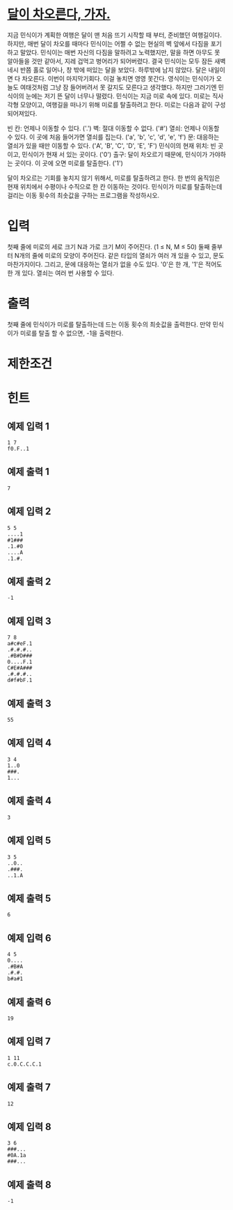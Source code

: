 # [달이 차오른다, 가자.](https://www.acmicpc.net/problem/1194)

지금 민식이가 계획한 여행은 달이 맨 처음 뜨기 시작할 때 부터, 준비했던 여행길이다. 하지만, 매번 달이 차오를 때마다 민식이는 어쩔 수 없는 현실의 벽 앞에서 다짐을 포기하고 말았다.
민식이는 매번 자신의 다짐을 말하려고 노력했지만, 말을 하면 아무도 못 알아들을 것만 같아서, 지레 겁먹고 벙어리가 되어버렸다. 결국 민식이는 모두 잠든 새벽 네시 반쯤 홀로 일어나, 창 밖에 떠있는 달을 보았다.
하루밖에 남지 않았다. 달은 내일이면 다 차오른다. 이번이 마지막기회다. 이걸 놓치면 영영 못간다.
영식이는 민식이가 오늘도 여태것처럼 그냥 잠 들어버려서 못 갈지도 모른다고 생각했다. 하지만 그러기엔 민식이의 눈에는 저기 뜬 달이 너무나 떨렸다.
민식이는 지금 미로 속에 있다. 미로는 직사각형 모양이고, 여행길을 떠나기 위해 미로를 탈출하려고 한다. 미로는 다음과 같이 구성되어져있다.

빈 칸: 언제나 이동할 수 있다. ('.')
벽: 절대 이동할 수 없다. ('#')
열쇠: 언제나 이동할 수 있다. 이 곳에 처음 들어가면 열쇠를 집는다. ('a', 'b', 'c', 'd', 'e', 'f')
문: 대응하는 열쇠가 있을 때만 이동할 수 있다. ('A', 'B', 'C', 'D', 'E', 'F')
민식이의 현재 위치: 빈 곳이고, 민식이가 현재 서 있는 곳이다. ('0')
출구: 달이 차오르기 때문에, 민식이가 가야하는 곳이다. 이 곳에 오면 미로를 탈출한다. ('1')

달이 차오르는 기회를 놓치지 않기 위해서, 미로를 탈출하려고 한다. 한 번의 움직임은 현재 위치에서 수평이나 수직으로 한 칸 이동하는 것이다.
민식이가 미로를 탈출하는데 걸리는 이동 횟수의 최솟값을 구하는 프로그램을 작성하시오.



# 입력


첫째 줄에 미로의 세로 크기 N과 가로 크기 M이 주어진다. (1 ≤ N, M ≤ 50) 둘째 줄부터 N개의 줄에 미로의 모양이 주어진다. 같은 타입의 열쇠가 여러 개 있을 수 있고, 문도 마찬가지이다. 그리고, 문에 대응하는 열쇠가 없을 수도 있다. '0'은 한 개, '1'은 적어도 한 개 있다. 열쇠는 여러 번 사용할 수 있다.

# 출력


첫째 줄에 민식이가 미로를 탈출하는데 드는 이동 횟수의 최솟값을 출력한다. 만약 민식이가 미로를 탈출 할 수 없으면, -1을 출력한다.

# 제한조건



# 힌트

## 예제 입력 1

```
1 7
f0.F..1
```

## 예제 출력 1

```
7
```

## 예제 입력 2

```
5 5
....1
#1###
.1.#0
....A
.1.#.
```

## 예제 출력 2

```
-1
```

## 예제 입력 3

```
7 8
a#c#eF.1
.#.#.#..
.#B#D###
0....F.1
C#E#A###
.#.#.#..
d#f#bF.1
```

## 예제 출력 3

```
55
```

## 예제 입력 4

```
3 4
1..0
###.
1...
```

## 예제 출력 4

```
3
```

## 예제 입력 5

```
3 5
..0..
.###.
..1.A
```

## 예제 출력 5

```
6
```

## 예제 입력 6

```
4 5
0....
.#B#A
.#.#.
b#a#1
```

## 예제 출력 6

```
19
```

## 예제 입력 7

```
1 11
c.0.C.C.C.1
```

## 예제 출력 7

```
12
```

## 예제 입력 8

```
3 6
###...
#0A.1a
###...
```

## 예제 출력 8

```
-1
```


